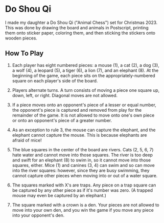 # Do Shou Qi
I made my daughter a Do Shou Qi ("Animal Chess") set for Christmas 2023. This
was done by drawing the board and animals in Postscript, printing them onto
sticker paper, coloring them, and then sticking the stickers onto wooden
pieces.

## How To Play
1.  Each player has eight numbered pieces: a mouse (1), a cat (2), a dog (3), a
    wolf (4), a leopard (5), a tiger (6), a lion (7), and an elephant (8). At
    the beginning of the game, each piece sits on the appropriately-numbered
    square on each player's side of the board.

2.  Players alternate turns. A turn consists of moving a piece one square up,
    down, left, or right. Diagonal moves are not allowed.

3.  If a piece moves onto an opponent's piece of a lesser or equal number, the
    opponent's piece is captured and removed from play for the remainder of the
    game. It is not allowed to move onto one's own piece or onto an opponent's
    piece of a greater number.

4.  As an exception to rule 3, the mouse can capture the elephant, and the
    elephant cannot capture the mouse. This is because elephants are afraid of
    mice!

5.  The blue squares in the center of the board are rivers. Cats (2, 5, 6, 7)
    hate water and cannot move into those squares. The river is too deep and
    swift for an elephant (8) to swim in, so it cannot move into those squares,
    either. Mice (1) and canines (3, 4) can swim and so can move into the river
    squares: however, since they are busy swimming, they cannot capture other
    pieces when moving into or out of a water square.

6.  The squares marked with X's are traps. Any piece on a trap square can be
    captured by any other piece as if it's number was zero. (A trapped mouse
    may even be captured by an elephant.)

7.  The square marked with a crown is a den. Your pieces are not allowed to
    move into your own den, and you win the game if you move any piece into
    your opponent's den.
